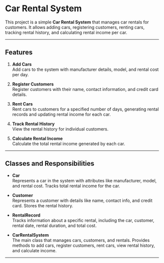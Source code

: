 # Car Rental System

This project is a simple **Car Rental System** that manages car rentals for customers. It allows adding cars, registering customers, renting cars, tracking rental history, and calculating rental income per car.

---

## Features

1. **Add Cars**  
   Add cars to the system with manufacturer details, model, and rental cost per day.

2. **Register Customers**  
   Register customers with their name, contact information, and credit card details.

3. **Rent Cars**  
   Rent cars to customers for a specified number of days, generating rental records and updating rental income for each car.

4. **Track Rental History**  
   View the rental history for individual customers.

5. **Calculate Rental Income**  
   Calculate the total rental income generated by each car.

---

## Classes and Responsibilities

- **Car**  
  Represents a car in the system with attributes like manufacturer, model, and rental cost. Tracks total rental income for the car.

- **Customer**  
  Represents a customer with details like name, contact info, and credit card. Stores the rental history.

- **RentalRecord**  
  Tracks information about a specific rental, including the car, customer, rental date, rental duration, and total cost.

- **CarRentalSystem**  
  The main class that manages cars, customers, and rentals. Provides methods to add cars, register customers, rent cars, view rental history, and calculate income.

---
